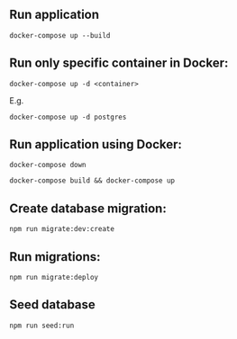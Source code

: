 ## Run application

```
docker-compose up --build
```

## Run only specific container in Docker:

```
docker-compose up -d <container>
```

E.g.

```
docker-compose up -d postgres
```

## Run application using Docker:

```
docker-compose down
```

```
docker-compose build && docker-compose up
```

## Create database migration:

```
npm run migrate:dev:create
```

## Run migrations:

```
npm run migrate:deploy
```

## Seed database

```
npm run seed:run
```
